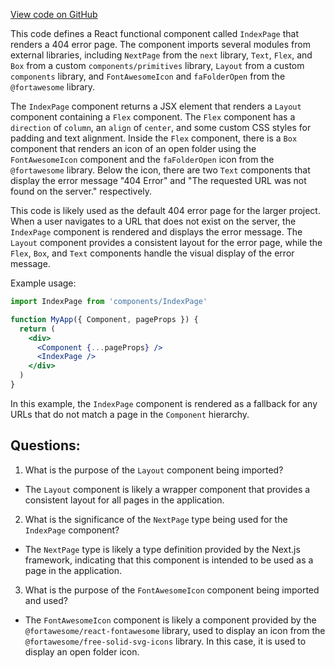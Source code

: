 [View code on GitHub](zoo-labs/zoo/blob/master/app/pages/404.tsx)

This code defines a React functional component called `IndexPage` that renders a 404 error page. The component imports several modules from external libraries, including `NextPage` from the `next` library, `Text`, `Flex`, and `Box` from a custom `components/primitives` library, `Layout` from a custom `components` library, and `FontAwesomeIcon` and `faFolderOpen` from the `@fortawesome` library. 

The `IndexPage` component returns a JSX element that renders a `Layout` component containing a `Flex` component. The `Flex` component has a `direction` of `column`, an `align` of `center`, and some custom CSS styles for padding and text alignment. Inside the `Flex` component, there is a `Box` component that renders an icon of an open folder using the `FontAwesomeIcon` component and the `faFolderOpen` icon from the `@fortawesome` library. Below the icon, there are two `Text` components that display the error message "404 Error" and "The requested URL was not found on the server." respectively. 

This code is likely used as the default 404 error page for the larger project. When a user navigates to a URL that does not exist on the server, the `IndexPage` component is rendered and displays the error message. The `Layout` component provides a consistent layout for the error page, while the `Flex`, `Box`, and `Text` components handle the visual display of the error message. 

Example usage:
```jsx
import IndexPage from 'components/IndexPage'

function MyApp({ Component, pageProps }) {
  return (
    <div>
      <Component {...pageProps} />
      <IndexPage />
    </div>
  )
}
```
In this example, the `IndexPage` component is rendered as a fallback for any URLs that do not match a page in the `Component` hierarchy.
## Questions: 
 1. What is the purpose of the `Layout` component being imported?
- The `Layout` component is likely a wrapper component that provides a consistent layout for all pages in the application.

2. What is the significance of the `NextPage` type being used for the `IndexPage` component?
- The `NextPage` type is likely a type definition provided by the Next.js framework, indicating that this component is intended to be used as a page in the application.

3. What is the purpose of the `FontAwesomeIcon` component being imported and used?
- The `FontAwesomeIcon` component is likely a component provided by the `@fortawesome/react-fontawesome` library, used to display an icon from the `@fortawesome/free-solid-svg-icons` library. In this case, it is used to display an open folder icon.